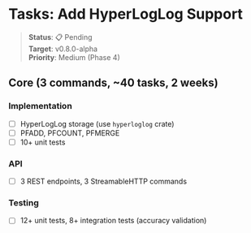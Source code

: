 # Tasks: Add HyperLogLog Support

> **Status**: 📋 Pending  
> **Target**: v0.8.0-alpha  
> **Priority**: Medium (Phase 4)

## Core (3 commands, ~40 tasks, 2 weeks)

### Implementation
- [ ] HyperLogLog storage (use `hyperloglog` crate)
- [ ] PFADD, PFCOUNT, PFMERGE
- [ ] 10+ unit tests

### API
- [ ] 3 REST endpoints, 3 StreamableHTTP commands

### Testing
- [ ] 12+ unit tests, 8+ integration tests (accuracy validation)

